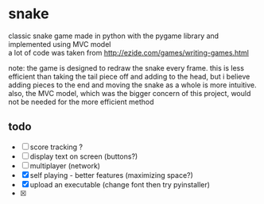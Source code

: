snake
=====

classic snake game made in python with the pygame library and implemented using MVC model  
a lot of code was taken from http://ezide.com/games/writing-games.html

note: the game is designed to redraw the snake every frame. this is less efficient than taking the tail piece off and adding to the head, but i believe adding pieces to the end and moving the snake as a whole is more intuitive. also, the MVC model, which was the bigger concern of this project, would not be needed for the more efficient method

todo
----
- [ ] score tracking ?
- [ ] display text on screen (buttons?)
- [ ] multiplayer (network)
- [x] self playing - better features (maximizing space?)
- [x] upload an executable (change font then try pyinstaller)
- [x] 
